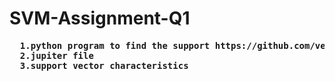 # SVM-Assignment-Q1

<pre>
  <strong>1.python program to find the support https://github.com/vedamurthy04/assignment/blob/master/Assignment_SVM1/svm_1.py vectors<strong>
  <strong>2.jupiter file<strong>
  <strong>3.support vector characteristics<strong>
</pre>
